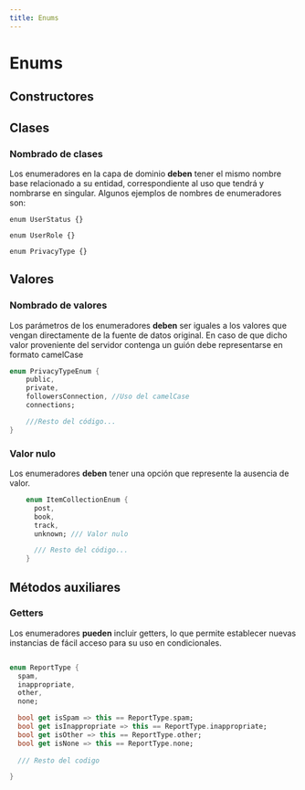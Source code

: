 ```yaml
---
title: Enums
---
```


# Enums

## Constructores

## Clases

### Nombrado de clases

Los enumeradores en la capa de dominio **deben** tener el mismo nombre base relacionado a su entidad, correspondiente al uso que tendrá y nombrarse en singular. Algunos ejemplos de nombres de enumeradores son:

```
enum UserStatus {}

enum UserRole {}

enum PrivacyType {}
```

## Valores

### Nombrado de valores

Los parámetros de los enumeradores **deben** ser iguales a los valores que vengan directamente de la fuente de datos original. En caso de que dicho valor proveniente del servidor contenga un guión debe representarse en formato camelCase

```dart title="Nombrado de valores"
enum PrivacyTypeEnum {
    public,
    private,
    followersConnection, //Uso del camelCase
    connections;

    ///Resto del código...
}
```

### Valor nulo


Los enumeradores **deben** tener una opción que represente la ausencia de valor.

```dart title="Valor nulo"
    enum ItemCollectionEnum {
      post,
      book,
      track,
      unknown; /// Valor nulo

      /// Resto del código...
    }
```

## Métodos auxiliares

### Getters

Los enumeradores **pueden** incluir getters, lo que permite establecer nuevas instancias de fácil acceso para su uso en condicionales.


```dart title="Getters"

enum ReportType {
  spam,
  inappropriate,
  other,
  none;

  bool get isSpam => this == ReportType.spam;
  bool get isInappropriate => this == ReportType.inappropriate;
  bool get isOther => this == ReportType.other;
  bool get isNone => this == ReportType.none;
  
  /// Resto del codigo

}


```
